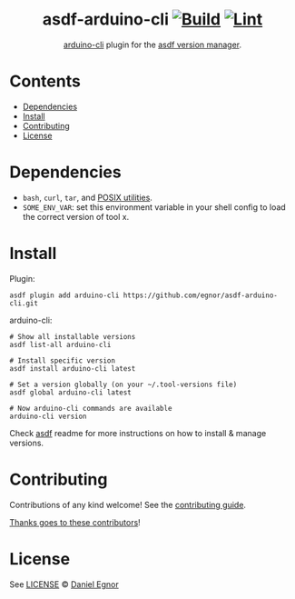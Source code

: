 <div align="center">

# asdf-arduino-cli [![Build](https://github.com/egnor/asdf-arduino-cli/actions/workflows/build.yml/badge.svg)](https://github.com/egnor/asdf-arduino-cli/actions/workflows/build.yml) [![Lint](https://github.com/egnor/asdf-arduino-cli/actions/workflows/lint.yml/badge.svg)](https://github.com/egnor/asdf-arduino-cli/actions/workflows/lint.yml)

[arduino-cli](https://github.com/arduino/arduino-cli) plugin for the [asdf version manager](https://asdf-vm.com).

</div>

# Contents

- [Dependencies](#dependencies)
- [Install](#install)
- [Contributing](#contributing)
- [License](#license)

# Dependencies

- `bash`, `curl`, `tar`, and [POSIX utilities](https://pubs.opengroup.org/onlinepubs/9699919799/idx/utilities.html).
- `SOME_ENV_VAR`: set this environment variable in your shell config to load the correct version of tool x.

# Install

Plugin:

```shell
asdf plugin add arduino-cli https://github.com/egnor/asdf-arduino-cli.git
```

arduino-cli:

```shell
# Show all installable versions
asdf list-all arduino-cli

# Install specific version
asdf install arduino-cli latest

# Set a version globally (on your ~/.tool-versions file)
asdf global arduino-cli latest

# Now arduino-cli commands are available
arduino-cli version
```

Check [asdf](https://github.com/asdf-vm/asdf) readme for more instructions on how to
install & manage versions.

# Contributing

Contributions of any kind welcome! See the [contributing guide](contributing.md).

[Thanks goes to these contributors](https://github.com/egnor/asdf-arduino-cli/graphs/contributors)!

# License

See [LICENSE](LICENSE) © [Daniel Egnor](https://github.com/egnor/)
